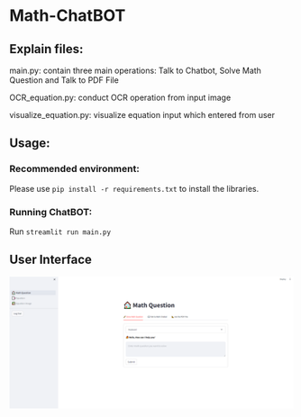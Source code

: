 # Math-ChatBOT

## Explain files:
main.py: contain three main operations: Talk to Chatbot, Solve Math Question and Talk to PDF File 

OCR_equation.py: conduct OCR operation from input image

visualize_equation.py: visualize equation input which entered from user

## Usage:
### Recommended environment:
Please use ```pip install -r requirements.txt``` to install the libraries.

### Running ChatBOT:
Run ```streamlit run main.py```

## User Interface

<p align="center">
<img src="UI.png" width=100% height=40% 
class="center">
</p>
